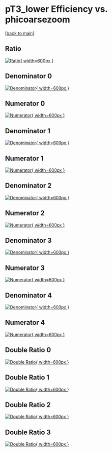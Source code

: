 # pT3_lower Efficiency vs. phicoarsezoom

[[back to main](./)]



## Ratio

[![Ratio](../mtv/var/pT3_lower_xtr_11_1_eff_phicoarsezoom.png){ width=600px }](../mtv/var/pT3_lower_xtr_11_1_eff_phicoarsezoom.pdf)

## Denominator 0

[![Denominator](../mtv/den/pT3_lower_xtr_11_1_eff_phicoarsezoom_den0.png){ width=600px }](../mtv/den/pT3_lower_xtr_11_1_eff_phicoarsezoom_den0.pdf)

## Numerator 0

[![Numerator](../mtv/num/pT3_lower_xtr_11_1_eff_phicoarsezoom_num0.png){ width=600px }](../mtv/num/pT3_lower_xtr_11_1_eff_phicoarsezoom_num0.pdf)

## Denominator 1

[![Denominator](../mtv/den/pT3_lower_xtr_11_1_eff_phicoarsezoom_den1.png){ width=600px }](../mtv/den/pT3_lower_xtr_11_1_eff_phicoarsezoom_den1.pdf)

## Numerator 1

[![Numerator](../mtv/num/pT3_lower_xtr_11_1_eff_phicoarsezoom_num1.png){ width=600px }](../mtv/num/pT3_lower_xtr_11_1_eff_phicoarsezoom_num1.pdf)

## Denominator 2

[![Denominator](../mtv/den/pT3_lower_xtr_11_1_eff_phicoarsezoom_den2.png){ width=600px }](../mtv/den/pT3_lower_xtr_11_1_eff_phicoarsezoom_den2.pdf)

## Numerator 2

[![Numerator](../mtv/num/pT3_lower_xtr_11_1_eff_phicoarsezoom_num2.png){ width=600px }](../mtv/num/pT3_lower_xtr_11_1_eff_phicoarsezoom_num2.pdf)

## Denominator 3

[![Denominator](../mtv/den/pT3_lower_xtr_11_1_eff_phicoarsezoom_den3.png){ width=600px }](../mtv/den/pT3_lower_xtr_11_1_eff_phicoarsezoom_den3.pdf)

## Numerator 3

[![Numerator](../mtv/num/pT3_lower_xtr_11_1_eff_phicoarsezoom_num3.png){ width=600px }](../mtv/num/pT3_lower_xtr_11_1_eff_phicoarsezoom_num3.pdf)

## Denominator 4

[![Denominator](../mtv/den/pT3_lower_xtr_11_1_eff_phicoarsezoom_den4.png){ width=600px }](../mtv/den/pT3_lower_xtr_11_1_eff_phicoarsezoom_den4.pdf)

## Numerator 4

[![Numerator](../mtv/num/pT3_lower_xtr_11_1_eff_phicoarsezoom_num4.png){ width=600px }](../mtv/num/pT3_lower_xtr_11_1_eff_phicoarsezoom_num4.pdf)

## Double Ratio 0

[![Double Ratio](../mtv/ratio/pT3_lower_xtr_11_1_eff_phicoarsezoom_ratio0.png){ width=600px }](../mtv/ratio/pT3_lower_xtr_11_1_eff_phicoarsezoom_ratio0.pdf)

## Double Ratio 1

[![Double Ratio](../mtv/ratio/pT3_lower_xtr_11_1_eff_phicoarsezoom_ratio1.png){ width=600px }](../mtv/ratio/pT3_lower_xtr_11_1_eff_phicoarsezoom_ratio1.pdf)

## Double Ratio 2

[![Double Ratio](../mtv/ratio/pT3_lower_xtr_11_1_eff_phicoarsezoom_ratio2.png){ width=600px }](../mtv/ratio/pT3_lower_xtr_11_1_eff_phicoarsezoom_ratio2.pdf)

## Double Ratio 3

[![Double Ratio](../mtv/ratio/pT3_lower_xtr_11_1_eff_phicoarsezoom_ratio3.png){ width=600px }](../mtv/ratio/pT3_lower_xtr_11_1_eff_phicoarsezoom_ratio3.pdf)

